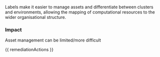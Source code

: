 
Labels make it easier to manage assets and differentiate between clusters and environments, allowing the mapping of computational resources to the wider organisational structure.

### Impact
Asset management can be limited/more difficult

<!-- DO NOT CHANGE -->
{{ remediationActions }}


